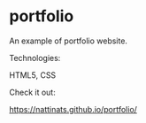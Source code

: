 # portfolio

An example of portfolio website.

Technologies:

HTML5, CSS

Check it out:

https://nattinats.github.io/portfolio/
